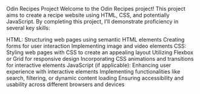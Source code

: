 Odin Recipes Project
Welcome to the Odin Recipes project! This project aims to create a recipe website using HTML, CSS, and potentially JavaScript. By completing this project, I'll demonstrate proficiency in several key skills:

HTML:
Structuring web pages using semantic HTML elements
Creating forms for user interaction
Implementing image and video elements
CSS:
Styling web pages with CSS to create an appealing layout
Utilizing Flexbox or Grid for responsive design
Incorporating CSS animations and transitions for interactive elements
JavaScript (if applicable):
Enhancing user experience with interactive elements
Implementing functionalities like search, filtering, or dynamic content loading
Ensuring accessibility and usability across different browsers and devices
